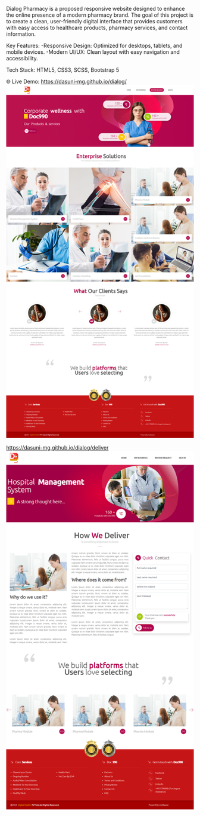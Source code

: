 Dialog Pharmacy is a proposed responsive website designed to enhance the online presence of a modern pharmacy brand. The goal of this project is to create a clean, user-friendly digital interface that provides customers with easy access to healthcare products, pharmacy services, and contact information.

Key Features:
-Responsive Design: Optimized for desktops, tablets, and mobile devices.
-Modern UI/UX: Clean layout with easy navigation and accessibility.

Tech Stack:
HTML5, CSS3, SCSS, Bootstrap 5

🌐 Live Demo:
https://dasuni-mg.github.io/dialog/
![Preview](https://github.com/Dasuni-mg/dialog/blob/main/c1.png)

https://dasuni-mg.github.io/dialog/deliver
![Preview](https://github.com/Dasuni-mg/dialog/blob/main/c2.png)
